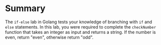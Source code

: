 # Summary

The `if-else` lab in Golang tests your knowledge of branching with `if` and `else` statements. In this lab, you were required to complete the `checkNumber` function that takes an integer as input and returns a string. If the number is even, return "even", otherwise return "odd".
